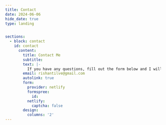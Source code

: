 ```yaml
---
title: Contact
date: 2024-06-06
hide_date: true
type: landing


sections:
  - block: contact
    id: contact
      content:
        title: Contact Me
        subtitle: 
        text: |-
          If you have any questions, fill out the form below and I will get back to you as soon as possible. Use this space to suggest recipe requests as well!
        email: rishantilve@gmail.com
        autolink: true
        form:
          provider: netlify
          formspree: 
            id: 
          netlify:
            captcha: false
        design:
          columns: '2'
---
```

          